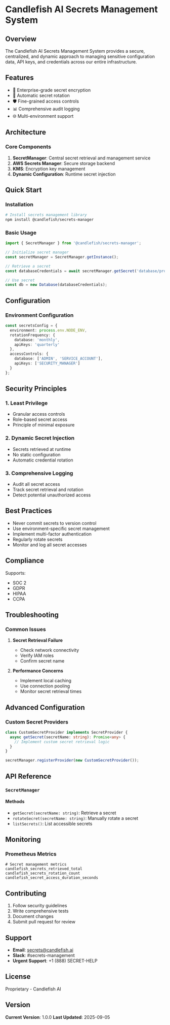 # Candlefish AI Secrets Management System

## Overview

The Candlefish AI Secrets Management System provides a secure, centralized, and dynamic approach to managing sensitive configuration data, API keys, and credentials across our entire infrastructure.

## Features

- 🔐 Enterprise-grade secret encryption
- 🔄 Automatic secret rotation
- 🛡️ Fine-grained access controls
- 📊 Comprehensive audit logging
- 🌐 Multi-environment support

## Architecture

### Core Components

1. **SecretManager**: Central secret retrieval and management service
2. **AWS Secrets Manager**: Secure storage backend
3. **KMS**: Encryption key management
4. **Dynamic Configuration**: Runtime secret injection

## Quick Start

### Installation

```bash
# Install secrets management library
npm install @candlefish/secrets-manager
```

### Basic Usage

```typescript
import { SecretManager } from '@candlefish/secrets-manager';

// Initialize secret manager
const secretManager = SecretManager.getInstance();

// Retrieve a secret
const databaseCredentials = await secretManager.getSecret('database/production');

// Use secret
const db = new Database(databaseCredentials);
```

## Configuration

### Environment Configuration

```typescript
const secretsConfig = {
  environment: process.env.NODE_ENV,
  rotationFrequency: {
    database: 'monthly',
    apiKeys: 'quarterly'
  },
  accessControls: {
    database: ['ADMIN', 'SERVICE_ACCOUNT'],
    apiKeys: ['SECURITY_MANAGER']
  }
};
```

## Security Principles

### 1. Least Privilege
- Granular access controls
- Role-based secret access
- Principle of minimal exposure

### 2. Dynamic Secret Injection
- Secrets retrieved at runtime
- No static configuration
- Automatic credential rotation

### 3. Comprehensive Logging
- Audit all secret access
- Track secret retrieval and rotation
- Detect potential unauthorized access

## Best Practices

- Never commit secrets to version control
- Use environment-specific secret management
- Implement multi-factor authentication
- Regularly rotate secrets
- Monitor and log all secret accesses

## Compliance

Supports:
- SOC 2
- GDPR
- HIPAA
- CCPA

## Troubleshooting

### Common Issues

1. **Secret Retrieval Failure**
   - Check network connectivity
   - Verify IAM roles
   - Confirm secret name

2. **Performance Concerns**
   - Implement local caching
   - Use connection pooling
   - Monitor secret retrieval times

## Advanced Configuration

### Custom Secret Providers

```typescript
class CustomSecretProvider implements SecretProvider {
  async getSecret(secretName: string): Promise<any> {
    // Implement custom secret retrieval logic
  }
}

secretManager.registerProvider(new CustomSecretProvider());
```

## API Reference

### `SecretManager`

#### Methods
- `getSecret(secretName: string)`: Retrieve a secret
- `rotateSecret(secretName: string)`: Manually rotate a secret
- `listSecrets()`: List accessible secrets

## Monitoring

### Prometheus Metrics

```
# Secret management metrics
candlefish_secrets_retrieved_total
candlefish_secrets_rotation_count
candlefish_secret_access_duration_seconds
```

## Contributing

1. Follow security guidelines
2. Write comprehensive tests
3. Document changes
4. Submit pull request for review

## Support

- **Email**: secrets@candlefish.ai
- **Slack**: #secrets-management
- **Urgent Support**: +1 (888) SECRET-HELP

## License

Proprietary - Candlefish AI

## Version

**Current Version**: 1.0.0
**Last Updated**: 2025-09-05